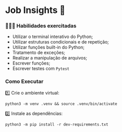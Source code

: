 # Job Insights 💼
### 👩🏻‍💻 Habilidades exercitadas
* Utilizar o terminal interativo do Python;
* Utilizar estruturas condicionais e de repetição;
* Utilizar funções built-in do Python;
* Tratamento de exceções;
* Realizar a manipulação de arquivos;
* Escrever funções;
* Escrever testes com `Pytest`

### Como Executar
1️⃣ Crie o ambiente virtual:
```
python3 -m venv .venv && source .venv/bin/activate
```
2️⃣ Instale as dependências:
```
python3 -m pip install -r dev-requirements.txt
```
